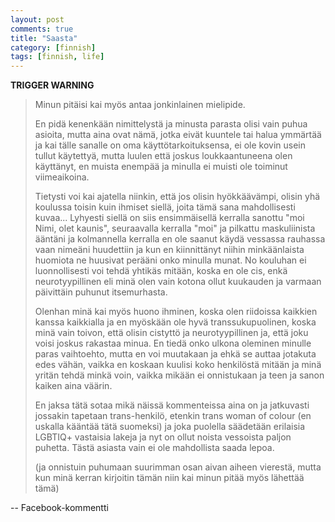 ```yaml
---
layout: post
comments: true
title: "Saasta"
category: [finnish]
tags: [finnish, life]
---
```


**TRIGGER WARNING**

> Minun pitäisi kai myös antaa jonkinlainen mielipide.
>
> En pidä kenenkään nimittelystä ja minusta parasta olisi vain puhua
> asioita, mutta aina ovat nämä, jotka eivät kuuntele tai halua ymmärtää ja
> kai tälle sanalle on oma käyttötarkoituksensa, ei ole kovin usein tullut
> käytettyä, mutta luulen että joskus loukkaantuneena olen käyttänyt,
> en muista enempää ja minulla ei muisti ole toiminut viimeaikoina.
>
> Tietysti voi kai ajatella niinkin, että jos olisin hyökkäävämpi, olisin
> yhä koulussa toisin kuin ihmiset siellä, joita tämä sana mahdollisesti
> kuvaa... Lyhyesti siellä on siis ensimmäisellä kerralla sanottu "moi
> Nimi, olet kaunis", seuraavalla kerralla "moi" ja pilkattu
> maskuliinista ääntäni ja kolmannella kerralla en ole saanut käydä
> vessassa rauhassa vaan nimeäni huudettiin ja kun en kiinnittänyt niihin
> minkäänlaista huomiota ne huusivat perääni onko minulla munat.
> No kouluhan ei luonnollisesti voi tehdä yhtikäs mitään, koska en ole cis,
> enkä neurotyypillinen eli minä olen vain kotona ollut kuukauden ja
> varmaan päivittäin puhunut itsemurhasta.
>
> Olenhan minä kai myös huono ihminen, koska olen riidoissa kaikkien kanssa
> kaikkialla ja en myöskään ole hyvä transsukupuolinen, koska minä vain
> toivon, että olisin cistyttö ja neurotyypillinen ja, että joku voisi
> joskus rakastaa minua. En tiedä onko ulkona oleminen minulle paras
> vaihtoehto, mutta en voi muutakaan ja ehkä se auttaa jotakuta edes vähän,
> vaikka en koskaan kuulisi koko henkilöstä mitään ja minä yritän tehdä
> minkä voin, vaikka mikään ei onnistukaan ja teen ja sanon kaiken aina
> väärin.
>
> En jaksa tätä sotaa mikä näissä kommenteissa aina on ja jatkuvasti
> jossakin tapetaan trans-henkilö, etenkin trans woman of colour
> (en uskalla kääntää tätä suomeksi) ja joka puolella säädetään erilaisia
> LGBTIQ+ vastaisia lakeja ja nyt on ollut noista vessoista paljon puhetta.
> Tästä asiasta vain ei ole mahdollista saada lepoa.
>
> (ja onnistuin puhumaan suurimman osan aivan aiheen vierestä, mutta kun 
> minä kerran kirjoitin tämän niin kai minun pitää myös lähettää tämä)

-- Facebook-kommentti
